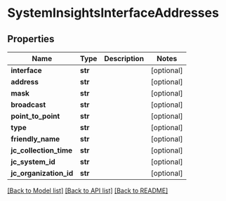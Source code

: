# SystemInsightsInterfaceAddresses

## Properties
Name | Type | Description | Notes
------------ | ------------- | ------------- | -------------
**interface** | **str** |  | [optional] 
**address** | **str** |  | [optional] 
**mask** | **str** |  | [optional] 
**broadcast** | **str** |  | [optional] 
**point_to_point** | **str** |  | [optional] 
**type** | **str** |  | [optional] 
**friendly_name** | **str** |  | [optional] 
**jc_collection_time** | **str** |  | [optional] 
**jc_system_id** | **str** |  | [optional] 
**jc_organization_id** | **str** |  | [optional] 

[[Back to Model list]](../README.md#documentation-for-models) [[Back to API list]](../README.md#documentation-for-api-endpoints) [[Back to README]](../README.md)


